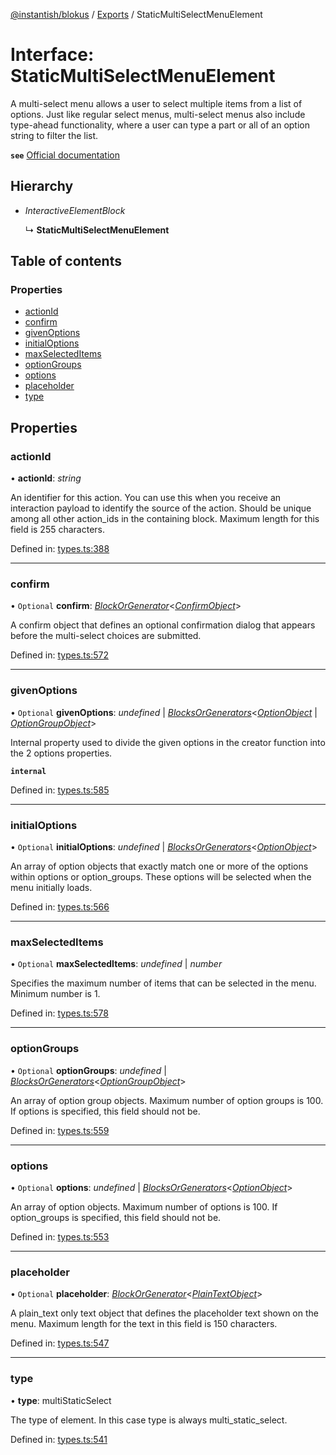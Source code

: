 [@instantish/blokus](../README.md) / [Exports](../modules.md) / StaticMultiSelectMenuElement

# Interface: StaticMultiSelectMenuElement

A multi-select menu allows a user to select multiple items from a list of
options. Just like regular select menus, multi-select menus also include
type-ahead functionality, where a user can type a part or all of an option
string to filter the list.

**`see`** [Official documentation](https://api.slack.com/reference/block-kit/block-elements#multi_select)

## Hierarchy

* *InteractiveElementBlock*

  ↳ **StaticMultiSelectMenuElement**

## Table of contents

### Properties

- [actionId](staticmultiselectmenuelement.md#actionid)
- [confirm](staticmultiselectmenuelement.md#confirm)
- [givenOptions](staticmultiselectmenuelement.md#givenoptions)
- [initialOptions](staticmultiselectmenuelement.md#initialoptions)
- [maxSelectedItems](staticmultiselectmenuelement.md#maxselecteditems)
- [optionGroups](staticmultiselectmenuelement.md#optiongroups)
- [options](staticmultiselectmenuelement.md#options)
- [placeholder](staticmultiselectmenuelement.md#placeholder)
- [type](staticmultiselectmenuelement.md#type)

## Properties

### actionId

• **actionId**: *string*

An identifier for this action. You can use this when you receive an
interaction payload to identify the source of the action. Should be unique
among all other action_ids in the containing block. Maximum length for
this field is 255 characters.

Defined in: [types.ts:388](https://github.com/instantish/blokus/blob/f10405c/src/types.ts#L388)

___

### confirm

• `Optional` **confirm**: [*BlockOrGenerator*](../modules.md#blockorgenerator)<[*ConfirmObject*](confirmobject.md)\>

A confirm object that defines an optional confirmation dialog that appears
before the multi-select choices are submitted.

Defined in: [types.ts:572](https://github.com/instantish/blokus/blob/f10405c/src/types.ts#L572)

___

### givenOptions

• `Optional` **givenOptions**: *undefined* \| [*BlocksOrGenerators*](../modules.md#blocksorgenerators)<[*OptionObject*](optionobject.md) \| [*OptionGroupObject*](optiongroupobject.md)\>

Internal property used to divide the given options in the creator function
into the 2 options properties.

**`internal`** 

Defined in: [types.ts:585](https://github.com/instantish/blokus/blob/f10405c/src/types.ts#L585)

___

### initialOptions

• `Optional` **initialOptions**: *undefined* \| [*BlocksOrGenerators*](../modules.md#blocksorgenerators)<[*OptionObject*](optionobject.md)\>

An array of option objects that exactly match one or more of the options
within options or option_groups. These options will be selected when the
menu initially loads.

Defined in: [types.ts:566](https://github.com/instantish/blokus/blob/f10405c/src/types.ts#L566)

___

### maxSelectedItems

• `Optional` **maxSelectedItems**: *undefined* \| *number*

Specifies the maximum number of items that can be selected in the menu.
Minimum number is 1.

Defined in: [types.ts:578](https://github.com/instantish/blokus/blob/f10405c/src/types.ts#L578)

___

### optionGroups

• `Optional` **optionGroups**: *undefined* \| [*BlocksOrGenerators*](../modules.md#blocksorgenerators)<[*OptionGroupObject*](optiongroupobject.md)\>

An array of option group objects. Maximum number of option groups is 100.
If options is specified, this field should not be.

Defined in: [types.ts:559](https://github.com/instantish/blokus/blob/f10405c/src/types.ts#L559)

___

### options

• `Optional` **options**: *undefined* \| [*BlocksOrGenerators*](../modules.md#blocksorgenerators)<[*OptionObject*](optionobject.md)\>

An array of option objects. Maximum number of options is 100. If
option_groups is specified, this field should not be.

Defined in: [types.ts:553](https://github.com/instantish/blokus/blob/f10405c/src/types.ts#L553)

___

### placeholder

• `Optional` **placeholder**: [*BlockOrGenerator*](../modules.md#blockorgenerator)<[*PlainTextObject*](plaintextobject.md)\>

A plain_text only text object that defines the placeholder text shown on
the menu. Maximum length for the text in this field is 150 characters.

Defined in: [types.ts:547](https://github.com/instantish/blokus/blob/f10405c/src/types.ts#L547)

___

### type

• **type**: multiStaticSelect

The type of element. In this case type is always multi_static_select.

Defined in: [types.ts:541](https://github.com/instantish/blokus/blob/f10405c/src/types.ts#L541)
